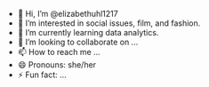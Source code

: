 - 👋 Hi, I’m @elizabethuhl1217
- 👀 I’m interested in social issues, film, and fashion. 
- 🌱 I’m currently learning data analytics. 
- 💞️ I’m looking to collaborate on ...
- 📫 How to reach me ...
- 😄 Pronouns: she/her
- ⚡ Fun fact: ...

<!---
elizabethuhl1217/elizabethuhl1217 is a ✨ special ✨ repository because its `README.md` (this file) appears on your GitHub profile.
You can click the Preview link to take a look at your changes.
--->
